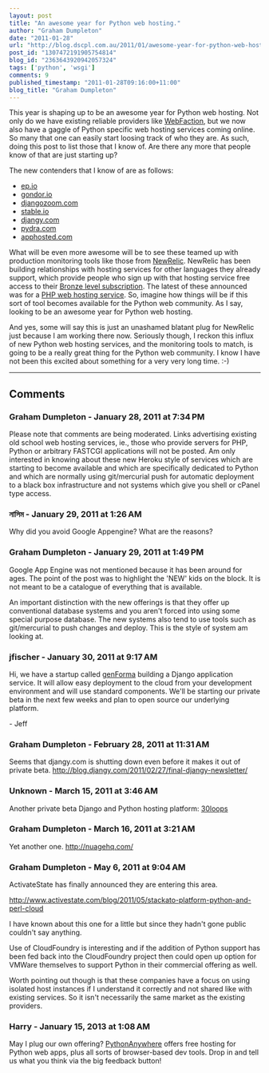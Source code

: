 ```yaml
---
layout: post
title: "An awesome year for Python web hosting."
author: "Graham Dumpleton"
date: "2011-01-28"
url: "http://blog.dscpl.com.au/2011/01/awesome-year-for-python-web-hosting.html"
post_id: "1307472191905754814"
blog_id: "2363643920942057324"
tags: ['python', 'wsgi']
comments: 9
published_timestamp: "2011-01-28T09:16:00+11:00"
blog_title: "Graham Dumpleton"
---
```


This year is shaping up to be an awesome year for Python web hosting. Not only do we have existing reliable providers like [WebFaction](http://www.webfaction.com/), but we now also have a gaggle of Python specific web hosting services coming online. So many that one can easily start loosing track of who they are. As such, doing this post to list those that I know of. Are there any more that people know of that are just starting up?  


  


The new contenders that I know of are as follows:

  * [ep.io](http://www.ep.io/)
  * [gondor.io](http://gondor.io/)
  * [djangozoom.com](http://djangozoom.com/)
  * [stable.io](http://stable.io/)
  * [djangy.com](https://www.djangy.com/)
  * [pydra.com](http://pydra.com/)
  * [apphosted.com](https://apphosted.com/)



What will be even more awesome will be to see these teamed up with production monitoring tools like those from [NewRelic](http://www.newrelic.com/). NewRelic has been building relationships with hosting services for other languages they already support, which provide people who sign up with that hosting service free access to their [Bronze level subscription](http://www.newrelic.com/web-app-monitoring-pricing.html). The latest of these announced was for a [PHP web hosting service](http://blog.newrelic.com/2011/01/25/php-fog-offers-free-new-relic-rpm/). So, imagine how things will be if this sort of tool becomes available for the Python web community. As I say, looking to be an awesome year for Python web hosting.

  


And yes, some will say this is just an unashamed blatant plug for NewRelic just because I am working there now. Seriously though, I reckon this influx of new Python web hosting services, and the monitoring tools to match, is going to be a really great thing for the Python web community. I know I have not been this excited about something for a very very long time. :-\)

---

## Comments

### Graham Dumpleton - January 28, 2011 at 7:34 PM

Please note that comments are being moderated. Links advertising existing old school web hosting services, ie., those who provide servers for PHP, Python or arbitrary FASTCGI applications will not be posted. Am only interested in knowing about these new Heroku style of services which are starting to become available and which are specifically dedicated to Python and which are normally using git/mercurial push for automatic deployment to a black box infrastructure and not systems which give you shell or cPanel type access.

### নাসিম - January 29, 2011 at 1:26 AM

Why did you avoid Google Appengine? What are the reasons?

### Graham Dumpleton - January 29, 2011 at 1:49 PM

Google App Engine was not mentioned because it has been around for ages. The point of the post was to highlight the 'NEW' kids on the block. It is not meant to be a catalogue of everything that is available.  
  
An important distinction with the new offerings is that they offer up conventional database systems and you aren't forced into using some special purpose database. The new systems also tend to use tools such as git/mercurial to push changes and deploy. This is the style of system am looking at.

### jfischer - January 30, 2011 at 9:17 AM

Hi, we have a startup called [genForma](http://www.genforma.com) building a Django application service. It will allow easy deployment to the cloud from your development environment and will use standard components. We'll be starting our private beta in the next few weeks and plan to open source our underlying platform.  
  
\- Jeff

### Graham Dumpleton - February 28, 2011 at 11:31 AM

Seems that djangy.com is shutting down even before it makes it out of private beta. http://blog.djangy.com/2011/02/27/final-djangy-newsletter/

### Unknown - March 15, 2011 at 3:46 AM

Another private beta Django and Python hosting platform: [30loops](http://30loops.net)

### Graham Dumpleton - March 16, 2011 at 3:21 AM

Yet another one. http://nuagehq.com/

### Graham Dumpleton - May 6, 2011 at 9:04 AM

ActivateState has finally announced they are entering this area.  
  
http://www.activestate.com/blog/2011/05/stackato-platform-python-and-perl-cloud  
  
I have known about this one for a little but since they hadn't gone public couldn't say anything.  
  
Use of CloudFoundry is interesting and if the addition of Python support has been fed back into the CloudFoundry project then could open up option for VMWare themselves to support Python in their commercial offering as well.  
  
Worth pointing out though is that these companies have a focus on using isolated host instances if I understand it correctly and not shared like with existing services. So it isn't necessarily the same market as the existing providers.

### Harry - January 15, 2013 at 1:08 AM

May I plug our own offering? [PythonAnywhere](http://www.pythonanywhere.com) offers free hosting for Python web apps, plus all sorts of browser-based dev tools. Drop in and tell us what you think via the big feedback button\!

